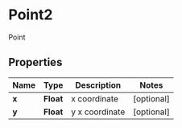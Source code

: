 

# Point2

Point

## Properties

| Name | Type | Description | Notes |
|------------ | ------------- | ------------- | -------------|
|**x** | **Float** | x coordinate |  [optional] |
|**y** | **Float** | y x coordinate |  [optional] |



